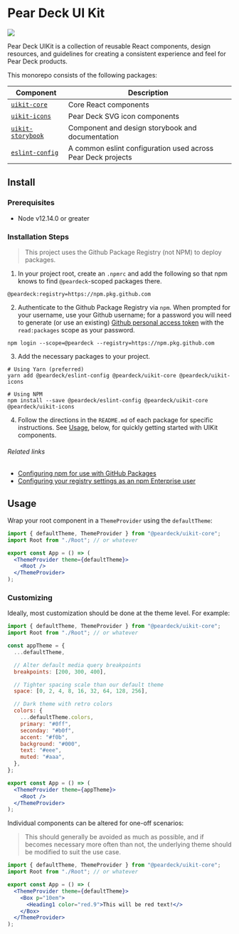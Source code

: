 # Pear Deck UI Kit

![](https://github.com/peardeck/peardeck-uikit/workflows/CI/badge.svg?branch=master)

Pear Deck UIKit is a collection of reusable React components, design resources, and guidelines for creating a consistent experience and feel for Pear Deck products.

This monorepo consists of the following packages:

| Component                                      | Description                                                  |
| ---------------------------------------------- | ------------------------------------------------------------ |
| [`uikit-core`](/packages/uikit-core)           | Core React components                                        |
| [`uikit-icons`](/packages/uikit-icons)         | Pear Deck SVG icon components                                |
| [`uikit-storybook`](/packages/uikit-storybook) | Component and design storybook and documentation             |
| [`eslint-config`](/packages/esling-config)     | A common eslint configuration used across Pear Deck projects |

## Install

### Prerequisites

- Node v12.14.0 or greater

### Installation Steps

> This project uses the Github Package Registry (not NPM) to deploy packages.

1. In your project root, create an `.npmrc` and add the following so that npm knows to find `@peardeck`-scoped packages there.

```npmrc
@peardeck:registry=https://npm.pkg.github.com
```

2. Authenticate to the Github Package Registry via `npm`. When prompted for your username, use your Github username; for a password you will need to generate (or use an existing) [Github personal access token](https://github.com/settings/tokens) with the `read:packages` scope as your password.

```shell
npm login --scope=@peardeck --registry=https://npm.pkg.github.com
```

3. Add the necessary packages to your project.

```shell
# Using Yarn (preferred)
yarn add @peardeck/eslint-config @peardeck/uikit-core @peardeck/uikit-icons

# Using NPM
npm install --save @peardeck/eslint-config @peardeck/uikit-core @peardeck/uikit-icons
```

4. Follow the directions in the `README.md` of each package for specific instructions. See [Usage](#usage), below, for quickly getting started with UIKit components.

###### Related links

- [Configuring npm for use with GitHub Packages](https://help.github.com/en/packages/using-github-packages-with-your-projects-ecosystem/configuring-npm-for-use-with-github-packages)
- [Configuring your registry settings as an npm Enterprise user](https://docs.npmjs.com/configuring-your-registry-settings-as-an-npm-enterprise-user)

## Usage

Wrap your root component in a `ThemeProvider` using the `defaultTheme`:

```jsx
import { defaultTheme, ThemeProvider } from "@peardeck/uikit-core";
import Root from "./Root"; // or whatever

export const App = () => (
  <ThemeProvider theme={defaultTheme}>
    <Root />
  </ThemeProvider>
);
```

### Customizing

Ideally, most customization should be done at the theme level. For example:

```jsx
import { defaultTheme, ThemeProvider } from "@peardeck/uikit-core";
import Root from "./Root"; // or whatever

const appTheme = {
  ...defaultTheme,

  // Alter default media query breakpoints
  breakpoints: [200, 300, 400],

  // Tighter spacing scale than our default theme
  space: [0, 2, 4, 8, 16, 32, 64, 128, 256],

  // Dark theme with retro colors
  colors: {
    ...defaultTheme.colors,
    primary: "#0ff",
    seconday: "#b0f",
    accent: "#f0b",
    background: "#000",
    text: "#eee",
    muted: "#aaa",
  },
};

export const App = () => (
  <ThemeProvider theme={appTheme}>
    <Root />
  </ThemeProvider>
);
```

Individual components can be altered for one-off scenarios:

> This should generally be avoided as much as possible, and if becomes necessary more often than not, the underlying theme should be modified to suit the use case.

```jsx
import { defaultTheme, ThemeProvider } from "@peardeck/uikit-core";
import Root from "./Root"; // or whatever

export const App = () => (
  <ThemeProvider theme={defaultTheme}>
    <Box p="10em">
      <Heading1 color="red.9">This will be red text!</>
    </Box>
  </ThemeProvider>
);
```
